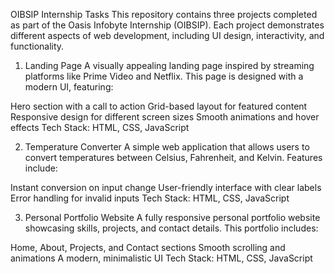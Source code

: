OIBSIP Internship Tasks
This repository contains three projects completed as part of the Oasis Infobyte Internship (OIBSIP). Each project demonstrates different aspects of web development, including UI design, interactivity, and functionality.

1. Landing Page
A visually appealing landing page inspired by streaming platforms like Prime Video and Netflix. This page is designed with a modern UI, featuring:

Hero section with a call to action
Grid-based layout for featured content
Responsive design for different screen sizes
Smooth animations and hover effects
Tech Stack: HTML, CSS, JavaScript

2. Temperature Converter
A simple web application that allows users to convert temperatures between Celsius, Fahrenheit, and Kelvin. Features include:

Instant conversion on input change
User-friendly interface with clear labels
Error handling for invalid inputs
Tech Stack: HTML, CSS, JavaScript

3. Personal Portfolio Website
A fully responsive personal portfolio website showcasing skills, projects, and contact details. This portfolio includes:

Home, About, Projects, and Contact sections
Smooth scrolling and animations
A modern, minimalistic UI
Tech Stack: HTML, CSS, JavaScript

